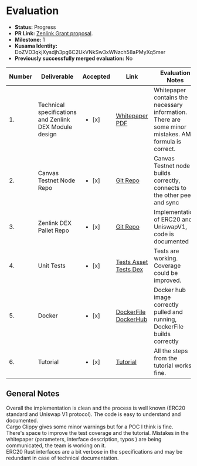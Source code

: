 # Evaluation

* **Status:** Progress
* **PR Link:** [Zenlink Grant proposal](https://github.com/w3f/Open-Grants-Program/pull/56). 
* **Milestone:** 1
* **Kusama Identity:** DoZVD3qkjXysdjh3pg6C2UkVNkSw3xWNzch58aPMyXq5mer
* **Previously successfully merged evaluation:** No

| Number | Deliverable | Accepted | Link | Evaluation Notes |
| ------------- | ------------- | ------------- | ------------- |------------- |
| 1. | Technical specifications and Zenlink DEX Module design |<ul><li>[x] </li></ul>|[Whitepaper PDF](https://github.com/zenlinkpro/whitepaper/blob/fe5fa761ad9105454c8a69af4e8a616eaf828f49/en/zenlink_whitepaper_en.pdf)| Whitepaper contains the necessary information. There are some minor mistakes. AMM formula is correct. | 
| 2.  | Canvas Testnet Node Repo |<ul><li>[x] </li></ul>|[Git Repo](https://github.com/zenlinkpro/canvas-node/tree/327d6a8f73751d28e6db9a3a1d35350009bafe1b)| Canvas Testnet node builds correctly, connects to the other peers and sync | 
| 3.  | Zenlink DEX Pallet Repo |<ul><li>[x] </li></ul>|[Git Repo](https://github.com/zenlinkpro/pallet-zenlink/tree/20c92849d76bac61842b81ddf8986a94fea6b1d8)| Implementation of ERC20 and UniswapV1, code is documented | 
| 4.  | Unit Tests |<ul><li>[x] </li></ul>|[Tests Asset](https://github.com/zenlinkpro/pallet-zenlink/blob/20c92849d76bac61842b81ddf8986a94fea6b1d8/assets/src/tests.rs) [Tests Dex](https://github.com/zenlinkpro/pallet-zenlink/blob/20c92849d76bac61842b81ddf8986a94fea6b1d8/dex/src/tests.rs)| Tests are working. Coverage could be improved. | 
| 5.  | Docker |<ul><li>[x] </li></ul>|[DockerFile](https://github.com/zenlinkpro/canvas-node/blob/327d6a8f73751d28e6db9a3a1d35350009bafe1b/Dockerfile) [DockerHub](https://hub.docker.com/r/zenlinkpro/dex)| Docker hub image correctly pulled and running, DockerFile builds correctly | 
| 6.  | Tutorial |<ul><li>[x] </li></ul>|[Tutorial](https://github.com/zenlinkpro/canvas-node/blob/v0.1.1/tutorial/readme.md)| All the steps from the tutorial works fine.| 


## General Notes
Overall the implementation is clean and the process is well known (ERC20 standard and Uniswap V1 protocol). The code is easy to understand and documented.  
Cargo Clippy gives some minor warnings but for a POC I think is fine.   
There's space to improve the test coverage and the tutorial. Mistakes in the whitepaper (parameters, interface description, typos ) are being communicated, the team is working on it.  
ERC20 Rust interfaces are a bit verbose in the specifications and may be redundant in case of technical documentation.
